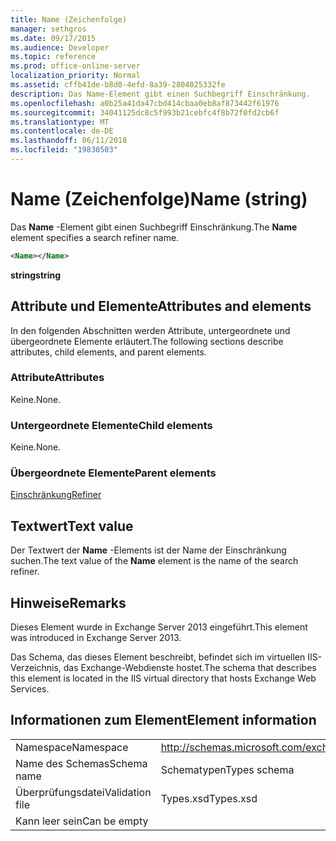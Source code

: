 ```yaml
---
title: Name (Zeichenfolge)
manager: sethgros
ms.date: 09/17/2015
ms.audience: Developer
ms.topic: reference
ms.prod: office-online-server
localization_priority: Normal
ms.assetid: cffb41de-b8d0-4efd-8a39-2804025332fe
description: Das Name-Element gibt einen Suchbegriff Einschränkung.
ms.openlocfilehash: a0b25a41da47cbd414cbaa0eb8af873442f61976
ms.sourcegitcommit: 34041125dc8c5f993b21cebfc4f8b72f0fd2cb6f
ms.translationtype: MT
ms.contentlocale: de-DE
ms.lasthandoff: 06/11/2018
ms.locfileid: "19830503"
---
```

# <a name="name-string"></a><span data-ttu-id="504d5-103">Name (Zeichenfolge)</span><span class="sxs-lookup"><span data-stu-id="504d5-103">Name (string)</span></span>

<span data-ttu-id="504d5-104">Das **Name** -Element gibt einen Suchbegriff Einschränkung.</span><span class="sxs-lookup"><span data-stu-id="504d5-104">The **Name** element specifies a search refiner name.</span></span> 
  
```XML
<Name></Name>
```

<span data-ttu-id="504d5-105">**string**</span><span class="sxs-lookup"><span data-stu-id="504d5-105">**string**</span></span>

## <a name="attributes-and-elements"></a><span data-ttu-id="504d5-106">Attribute und Elemente</span><span class="sxs-lookup"><span data-stu-id="504d5-106">Attributes and elements</span></span>

<span data-ttu-id="504d5-107">In den folgenden Abschnitten werden Attribute, untergeordnete und übergeordnete Elemente erläutert.</span><span class="sxs-lookup"><span data-stu-id="504d5-107">The following sections describe attributes, child elements, and parent elements.</span></span>
  
### <a name="attributes"></a><span data-ttu-id="504d5-108">Attribute</span><span class="sxs-lookup"><span data-stu-id="504d5-108">Attributes</span></span>

<span data-ttu-id="504d5-109">Keine.</span><span class="sxs-lookup"><span data-stu-id="504d5-109">None.</span></span>
  
### <a name="child-elements"></a><span data-ttu-id="504d5-110">Untergeordnete Elemente</span><span class="sxs-lookup"><span data-stu-id="504d5-110">Child elements</span></span>

<span data-ttu-id="504d5-111">Keine.</span><span class="sxs-lookup"><span data-stu-id="504d5-111">None.</span></span>
  
### <a name="parent-elements"></a><span data-ttu-id="504d5-112">Übergeordnete Elemente</span><span class="sxs-lookup"><span data-stu-id="504d5-112">Parent elements</span></span>

[<span data-ttu-id="504d5-113">Einschränkung</span><span class="sxs-lookup"><span data-stu-id="504d5-113">Refiner</span></span>](refiner.md)
  
## <a name="text-value"></a><span data-ttu-id="504d5-114">Textwert</span><span class="sxs-lookup"><span data-stu-id="504d5-114">Text value</span></span>

<span data-ttu-id="504d5-115">Der Textwert der **Name** -Elements ist der Name der Einschränkung suchen.</span><span class="sxs-lookup"><span data-stu-id="504d5-115">The text value of the **Name** element is the name of the search refiner.</span></span> 
  
## <a name="remarks"></a><span data-ttu-id="504d5-116">Hinweise</span><span class="sxs-lookup"><span data-stu-id="504d5-116">Remarks</span></span>

<span data-ttu-id="504d5-117">Dieses Element wurde in Exchange Server 2013 eingeführt.</span><span class="sxs-lookup"><span data-stu-id="504d5-117">This element was introduced in Exchange Server 2013.</span></span>
  
<span data-ttu-id="504d5-118">Das Schema, das dieses Element beschreibt, befindet sich im virtuellen IIS-Verzeichnis, das Exchange-Webdienste hostet.</span><span class="sxs-lookup"><span data-stu-id="504d5-118">The schema that describes this element is located in the IIS virtual directory that hosts Exchange Web Services.</span></span>
  
## <a name="element-information"></a><span data-ttu-id="504d5-119">Informationen zum Element</span><span class="sxs-lookup"><span data-stu-id="504d5-119">Element information</span></span>

|||
|:-----|:-----|
|<span data-ttu-id="504d5-120">Namespace</span><span class="sxs-lookup"><span data-stu-id="504d5-120">Namespace</span></span>  <br/> |http://schemas.microsoft.com/exchange/services/2006/types  <br/> |
|<span data-ttu-id="504d5-121">Name des Schemas</span><span class="sxs-lookup"><span data-stu-id="504d5-121">Schema name</span></span>  <br/> |<span data-ttu-id="504d5-122">Schematypen</span><span class="sxs-lookup"><span data-stu-id="504d5-122">Types schema</span></span>  <br/> |
|<span data-ttu-id="504d5-123">Überprüfungsdatei</span><span class="sxs-lookup"><span data-stu-id="504d5-123">Validation file</span></span>  <br/> |<span data-ttu-id="504d5-124">Types.xsd</span><span class="sxs-lookup"><span data-stu-id="504d5-124">Types.xsd</span></span>  <br/> |
|<span data-ttu-id="504d5-125">Kann leer sein</span><span class="sxs-lookup"><span data-stu-id="504d5-125">Can be empty</span></span>  <br/> ||
   

